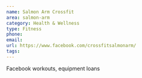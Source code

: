 ```yaml
---
name: Salmon Arm Crossfit
area: salmon-arm
category: Health & Wellness
type: Fitness
phone: 
email: 
url: https://www.facebook.com/crossfitsalmonarm/
tags:
---
```


Facebook workouts, equipment loans